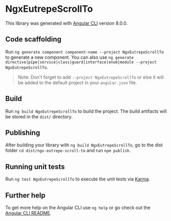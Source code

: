 # NgxEutrepeScrollTo

This library was generated with [Angular CLI](https://github.com/angular/angular-cli) version 8.0.0.

## Code scaffolding

Run `ng generate component component-name --project NgxEutrepeScrollTo` to generate a new component. You can also use `ng generate directive|pipe|service|class|guard|interface|enum|module --project NgxEutrepeScrollTo`.
> Note: Don't forget to add `--project NgxEutrepeScrollTo` or else it will be added to the default project in your `angular.json` file. 

## Build

Run `ng build NgxEutrepeScrollTo` to build the project. The build artifacts will be stored in the `dist/` directory.

## Publishing

After building your library with `ng build NgxEutrepeScrollTo`, go to the dist folder `cd dist/ngx-eutrepe-scroll-to` and run `npm publish`.

## Running unit tests

Run `ng test NgxEutrepeScrollTo` to execute the unit tests via [Karma](https://karma-runner.github.io).

## Further help

To get more help on the Angular CLI use `ng help` or go check out the [Angular CLI README](https://github.com/angular/angular-cli/blob/master/README.md).

